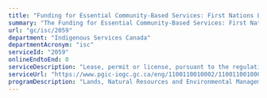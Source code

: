 ```yaml
---
title: "Funding for Essential Community-Based Services: First Nations Land Oil and Gas Lease, Permit and License Issuance"
summary: "The Funding for Essential Community-Based Services: First Nations Land Oil and Gas Lease, Permit and License Issuance service from Indigenous Services Canada is not available end-to-end online, according to the GC Service Inventory."
url: "gc/isc/2059"
department: "Indigenous Services Canada"
departmentAcronym: "isc"
serviceId: "2059"
onlineEndtoEnd: 0
serviceDescription: "Lease, permit or license, pursuant to the regulations for the exploration and exploitation of oil and gas resources on Indian reserve lands."
serviceUrl: "https://www.pgic-iogc.gc.ca/eng/1100110010002/1100110010005"
programDescription: "Lands, Natural Resources and Environmental Management"
---
```

